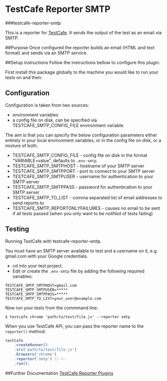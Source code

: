 # TestCafe Reporter SMTP 
###testcafe-reporter-smtp

This is a reporter for [TestCafe](http://devexpress.github.io/testcafe). It sends the output of the test as an email via SMTP.

##Purpose
Once configured the reporter builds an email (HTML and text format) and sends via an SMTP service.

##Setup instructions
Follow the instructions bellow to configure this plugin. 
	
First install this package globally to the machine you would like to run your tests on and then:

## Configuration

Configuration is taken from two sources:

- environment variables
- a config file on disk, can be specified via TESTCAFE_SMTP_CONFIG_FILE environment variable

The aim is that you can specify the below configuration parameters either entirely in your local environment variables, or in the config file on disk, or a mixture of both.

- TESTCAFE_SMTP_CONFIG_FILE - config file on disk in the format "VARIABLE=value", defaults to `.env-smtp`.
- TESTCAFE_SMTP_SMTPHOST - hostname of your SMTP server
- TESTCAFE_SMTP_SMTPPORT - port to connect to your SMTP server
- TESTCAFE_SMTP_SMTPUSER - username for authentication to your SMTP server
- TESTCAFE_SMTP_SMTPPASS - password for authentication to your SMTP server
- TESTCAFE_SMTP_TO_LIST  - comma separated list of email addresses to send reports to
- TESTCAFE_SMTP_REPORTONLYFAILURES - causes no email to be sent if all tests passed (when you only want to be notified of tests failing)

## Testing
Running TestCafe with testcafe-reporter-smtp.

You must have an SMTP server available to test and a username on it, e.g. gmail.com with your Google credentials.

- cd into your test project.
- Edit or create the `.env-smtp` file by adding the following required variables:

```
TESTCAFE_SMTP_SMTPHOST=gmail.com
TESTCAFE_SMTP_SMTPUSER=*****
TESTCAFE_SMTP_SMTPPASS=*****
TESTCAFE_SMTP_TO_LIST=your_user@example.com
```

Now run your tests from the commmand line:

```
$ testcafe chrome 'path/to/test/file.js' --reporter smtp
```

When you use TestCafe API, you can pass the reporter name to the `reporter()` method:

```js
testCafe
    .createRunner()
    .src('path/to/test/file.js')
    .browsers('chrome')
    .reporter('smtp') // <-
    .run();
```

##Further Documentation
[TestCafe Reporter Plugins](https://devexpress.github.io/testcafe/documentation/extending-testcafe/reporter-plugin/)
